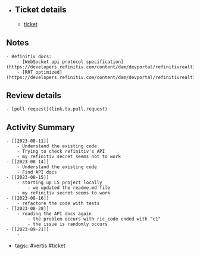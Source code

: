 - ## Ticket details
	- [ticket](https://gitlab.vertis.com:8443/vertis/ls2/-/issues/14)
## Notes
	- Refinitiv docs:
		- [WebSocket api protocol specification](https://developers.refinitiv.com/content/dam/devportal/refinitivrealtimeapi_pdfs/websocket_api_protocol_specification.pdf)
		- [RRT optimized](https://developers.refinitiv.com/content/dam/devportal/refinitivrealtimeapi_pdfs/rrt_optimized.pdf)
## Review details
	- [pull request](link.to.pull.request)
## Activity Summary
	- [[2023-08-11]]
		- Understand the existing code
		- Trying to check refinitiv's API
		- my refinitiv secret seems not to work
	- [[2023-08-14]]
		- Understand the existing code
		- Find API docs
	- [[2023-08-15]]
		- starting up LS project locally
			- we updated the readme.md file
		- my refinitiv secret seems to work
	- [[2023-08-16]]
		- refactore the code with tests
	- [[2023-08-28]]
		- reading the API docs again
			- the problem occurs with ric_code ended with "c1"
			- the issue is randomly occurs
	- [[2023-09-21]]
		-
- tags:: #vertis #ticket